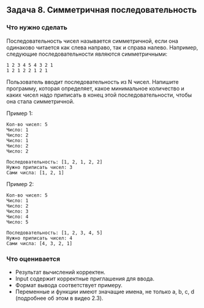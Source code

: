 ## Задача 8. Симметричная последовательность
### Что нужно сделать
Последовательность чисел называется симметричной, если она одинаково читается как слева направо, так и справа налево. Например, следующие последовательности являются симметричными:

```
1 2 3 4 5 4 3 2 1
1 2 1 2 2 1 2 1
```

Пользователь вводит последовательность из N чисел. Напишите программу, которая определяет, какое минимальное количество и каких чисел надо приписать в конец этой последовательности, чтобы она стала симметричной.

Пример 1:

```
Кол-во чисел: 5
Число: 1
Число: 2
Число: 1
Число: 2
Число: 2

Последовательность: [1, 2, 1, 2, 2]
Нужно приписать чисел: 3
Сами числа: [1, 2, 1]
```

Пример 2:

```
Кол-во чисел: 5
Число: 1
Число: 2
Число: 3
Число: 4
Число: 5

Последовательность: [1, 2, 3, 4, 5]
Нужно приписать чисел: 4
Сами числа: [4, 3, 2, 1]
```
### Что оценивается
- Результат вычислений корректен.
- Input содержит корректные приглашения для ввода. 
- Формат вывода соответствует примеру.
- Переменные и функции имеют значащие имена, не только a, b, c, d (подробнее об этом в видео 2.3).

#